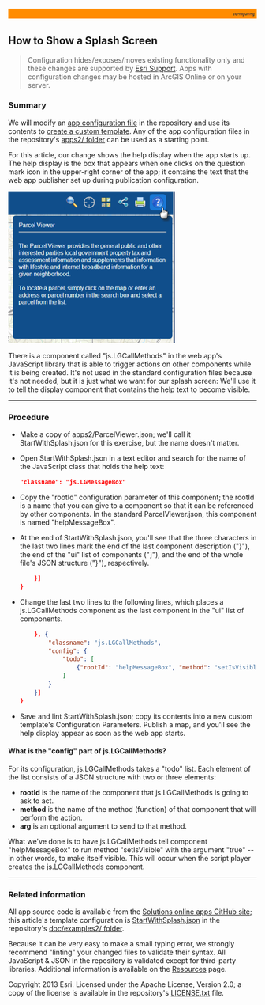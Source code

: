 [sample help display]: images/ParcelViewerHelp.png "sample help display"
[StartWithSplash.json]: ../examples2/StartWithSplash.json

[app configuration file]: UnderstandingConfigurationFile.md
[create a custom template]: HowToCreateCustomTemplate.md
[apps2/ folder]: ../../apps2/
[Solutions online apps GitHub site]: https://github.com/Esri/local-government-online-apps
[doc/examples2/ folder]: ../examples2/
[Resources]: Resources.md
[Esri Support]: http://support.esri.com/
[LICENSE.txt]: ../../LICENSE.txt

![](images/configuring.png)

## How to Show a Splash Screen

> Configuration hides/exposes/moves existing functionality only and these changes are supported by [Esri Support][].
> Apps with configuration changes may be hosted in ArcGIS Online or on your server.

### Summary

We will modify an [app configuration file][] in the repository and use its contents to [create a custom template][]. Any of the app configuration files in the repository's [apps2/ folder] can be used as a starting point.

For this article, our change shows the help display when the app starts up. The help display is the box that appears when one clicks on the question mark icon in the upper-right corner of the app; it contains the text that the web app publisher set up during publication configuration.

![sample help display]

There is a component called "js.LGCallMethods" in the web app's JavaScript library that is able to trigger actions on other components while it is being created. It's not used in the standard configuration files because it's not needed, but it is just what we want for our splash screen: We'll use it to tell the display component that contains the help text to become visible.

----------
### Procedure

* Make a copy of apps2/ParcelViewer.json; we'll call it StartWithSplash.json for this exercise, but the name doesn't matter.

* Open StartWithSplash.json in a text editor and search for the name of the JavaScript class that holds the help text:

    ```json
    "classname": "js.LGMessageBox"
    ```

* Copy the "rootId" configuration parameter of this component; the rootId is a name that you can give to a component so that it can be referenced by other components. In the standard ParcelViewer.json, this component is named "helpMessageBox".

* At the end of StartWithSplash.json, you'll see that the three characters in the last two lines  mark the end of the last component description ("}"), the end of the "ui" list of components ("]"), and the end of the whole file's JSON structure ("}"), respectively.

    ```json
        }]
    }
    ```

* Change the last two lines to the following lines, which places a js.LGCallMethods component as the last component in the "ui" list of components.

    ```json
        }, {
            "classname": "js.LGCallMethods",
            "config": {
                "todo": [
                    {"rootId": "helpMessageBox", "method": "setIsVisible", "arg": "true"}
                ]
            }
        }]
    }
    ```

* Save and lint StartWithSplash.json; copy its contents into a new custom template's Configuration Parameters. Publish a map, and you'll see the help display appear as soon as the web app starts.

#### What is the "config" part of js.LGCallMethods?

For its configuration, js.LGCallMethods takes a "todo" list. Each element of the list consists of a JSON structure with two or three elements:

* **rootId** is the name of the component that js.LGCallMethods is going to ask to act.
* **method** is the name of the method (function) of that component that will perform the action.
* **arg** is an optional argument to send to that method.

What we've done is to have js.LGCallMethods tell component "helpMessageBox" to run method "setIsVisible" with the argument "true" -- in other words, to make itself visible. This will occur when the script player creates the js.LGCallMethods component.

----------
### Related information

All app source code is available from the [Solutions online apps GitHub site][]; this article's template configuration is [StartWithSplash.json][] in the repository's [doc/examples2/ folder][].

Because it can be very easy to make a small typing error, we strongly recommend "linting" your changed files to validate their syntax. All JavaScript & JSON in the repository is validated except for third-party libraries. Additional information is available on the [Resources][] page.

Copyright 2013 Esri. Licensed under the Apache License, Version 2.0; a copy of the license is available in the repository's [LICENSE.txt][] file.